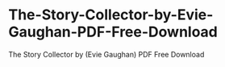 # The-Story-Collector-by-Evie-Gaughan-PDF-Free-Download
The Story Collector by (Evie Gaughan) PDF Free Download
